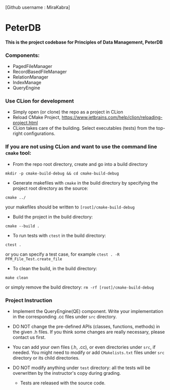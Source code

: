 [Github username : MiraKabra]
# PeterDB

#### This is the project codebase for Principles of Data Management, PeterDB


### Components:
 - PagedFileManager
 - RecordBasedFileManager
 - RelationManager
 - IndexManage
 - QueryEngine

### Use CLion for development
 - Simply open (or clone) the repo as a project in CLion
 - Reload CMake Project, https://www.jetbrains.com/help/clion/reloading-project.html
 - CLion takes care of the building. Select executables (tests) from the top-right configurations.
 
### If you are not using CLion and want to use the command line `cmake` tool:
 - From the repo root directory, create and go into a build directory
 
 `mkdir -p cmake-build-debug && cd cmake-build-debug`

 - Generate makefiles with `cmake` in the build directory by specifying the project root directory as the source:
 
 `cmake ../` 
 
  your makefiles should be written to `[root]/cmake-build-debug`

 - Build the project in the build directory:
 
 `cmake --build .`

 - To run tests with `ctest` in the build directory:
 
 `ctest .`
 
  or you can specify a test case, for example `ctest . -R PFM_File_Test.create_file`
 
 - To clean the build, in the build directory:
 
 `make clean`
 
 or simply remove the build directory:
 `rm -rf [root]/cmake-build-debug`
 

### Project Instruction
 
- Implement the QueryEngine(QE) component. Write your implementation in the corresponding .cc files under `src` directory.

- DO NOT change the pre-defined APIs (classes, functions, methods) in the given .h files.
If you think some changes are really necessary, please contact us first.

- You can add your own files (.h, .cc), or even directories under `src`, if needed. You might need to modify or add `CMakelists.txt` files under `src` directory or its child directories.

- DO NOT modify anything under `test` directory: all the tests will be overwritten by the instructor's copy during grading. 
    - Tests are released with the source code.
